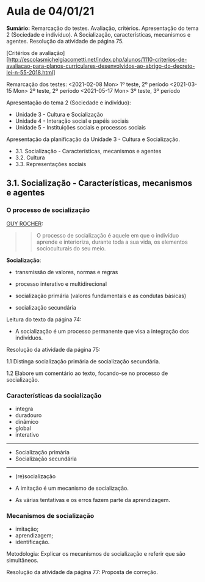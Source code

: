 # Aula de 04/01/21
**Sumário:**
Remarcação do testes. Avaliação, critérios. Apresentação do tema 2 (Sociedade e indivíduo). A Socialização, características, mecanismos e agentes. Resolução da atividade de página 75.

[Critérios de avaliação][http://escolasmichelgiacometti.net/index.php/alunos/1110-criterios-de-avaliacao-para-planos-curriculares-desenvolvidos-ao-abrigo-do-decreto-lei-n-55-2018.html]

Remarcação dos testes:
   <2021-02-08 Mon> 1º teste, 2º período
   <2021-03-15 Mon> 2º teste, 2º período
   <2021-05-17 Mon> 3º teste, 3º período


Apresentação do tema 2 (Sociedade e indivíduo):
- Unidade 3 - Cultura e Socialização
- Unidade 4 - Interação social e papéis sociais
- Unidade 5 - Instituições sociais e processos sociais

Apresentação da planificação da Unidade 3 - Cultura e Socialização.
- 3.1. Socialização - Características, mecanismos e agentes 
- 3.2. Cultura
- 3.3. Representações sociais

## 3.1. Socialização - Características, mecanismos e agentes

### O processo de socialização

[GUY ROCHER](https://en.wikipedia.org/wiki/Guy_Rocher):

>>O processo de socialização é aquele em que o indivíduo aprende e interioriza, durante toda a sua vida, os elementos socioculturais do seu meio.

**Socialização**:
- transmissão de valores, normas e regras 
- processo interativo e multidirecional

- socialização primária (valores fundamentais e as condutas básicas)
- socialização secundária

Leitura do texto da página 74:
- A socialização é um processo permanente que visa a integração dos indivíduos.


Resolução da atividade da página 75:

1.1 Distinga socialização primária de socialização secundária.

<!-- R: A socialização primária é aquela que é feita na infância, com ensinamentos sociais básicos e de forma afetiva. A socialização secundária é feita na idade adulta e de maneira formal, visando a integração em diferentes grupos sociais, comopor exemplo, os profissionais.-->

1.2 Elabore um comentário ao texto, focando-se no processo de socialização.

<!-- R: O comentário deve referir que a socialização é um processo cultural de «transmissão de valores, normas e regras» que permite a integração social do indivíduo. Associada a este «processo interativo e multidirecional» está «uma dada ”representação do mundo“, nomeadamente de mundos especializados», pelo que a socialização implica «assumir o sentimentode pertença a grupos sociais e a uma dada sociedade» -->

### Características da socialização

- integra 
- duradouro
- dinâmico
- global
- interativo
---
- Socialização primária
- Socialização secundária
---
- (re)socialização

- A imitação é um mecanismo de socialização.
- As várias tentativas e os erros fazem parte da aprendizagem.

### Mecanismos de socialização

- imitação;
- aprendizagem;
- identificação.

Metodologia:
Explicar os mecanismos de socialização e referir que são simultâneos.

Resolução da atividade da página 77:
Proposta de correção.
<!-- Os mecanismos de socialização são: a aprendizagem, através da qual são incutidos no indivíduo os valores, as regras e os comportamentos do grupo a que o mesmo pertence; a imitação, que se traduz na reprodução de comportamentos e atitudes dos indivíduos ou grupos integrados na vida quotidiana; a identificação, em que o indivíduo adota modelos de conduta visando uma aceitação social ou a pertença a um determinado grupo social.-->



<!--stackedit_data:
eyJoaXN0b3J5IjpbMTI2MTQ0NDA0N119
-->
